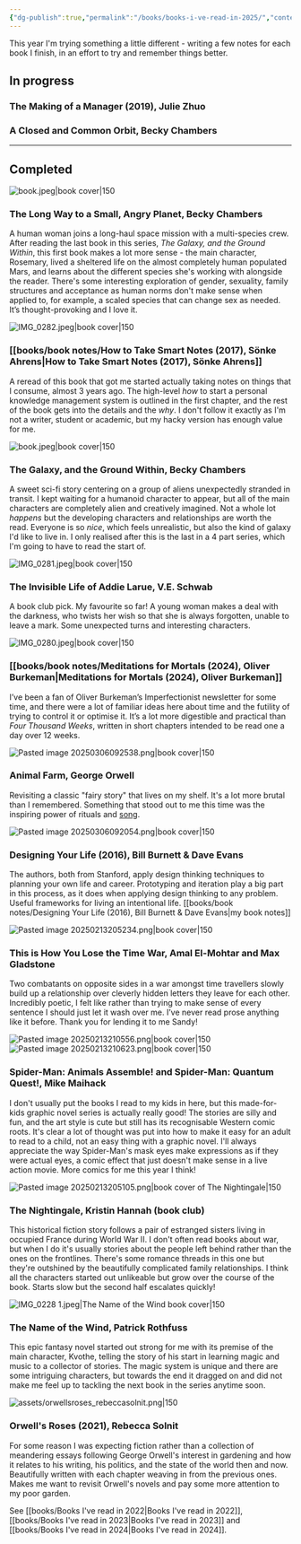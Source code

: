```yaml
---
{"dg-publish":true,"permalink":"/books/books-i-ve-read-in-2025/","contentClasses":"books","tags":["reading","books"],"noteIcon":"","created":"2025-01-18","updated":"2025-04-30"}
---
```



This year I'm trying something a little different - writing a few notes for each book I finish, in an effort to try and remember things better.

## In progress

### The Making of a Manager (2019), Julie Zhuo
### A Closed and Common Orbit, Becky Chambers


---

<div class="book-list">

## Completed


<div>

![book.jpeg|book cover|150](/img/user/assets/book.jpeg)

<div>

### The Long Way to a Small, Angry Planet, Becky Chambers

A human woman joins a long-haul space mission with a multi-species crew. After reading the last book in this series, *The Galaxy, and the Ground Within*, this first book makes a lot more sense - the main character, Rosemary, lived a sheltered life on the almost completely human populated Mars, and learns about the different species she's working with alongside the reader. There's some interesting exploration of gender, sexuality, family structures and acceptance as human norms don't make sense when applied to, for example, a scaled species that can change sex as needed. It’s thought-provoking and I love it.
</div>
</div>
<div>

![IMG_0282.jpeg|book cover|150](/img/user/assets/IMG_0282.jpeg)

<div>

### [[books/book notes/How to Take Smart Notes (2017), Sönke Ahrens\|How to Take Smart Notes (2017), Sönke Ahrens]]

A reread of this book that got me started actually taking notes on things that I consume, almost 3 years ago. The high-level *how* to start a personal knowledge management system is outlined in the first chapter, and the rest of the book gets into the details and the *why*. I don't follow it exactly as I'm not a writer, student or academic, but my hacky version has enough value for me.

</div>
</div>

<div>

![book.jpeg|book cover|150](/img/user/assets/book.jpeg)

<div>

### The Galaxy, and the Ground Within, Becky Chambers

A sweet sci-fi story centering on a group of aliens unexpectedly stranded in transit. I kept waiting for a humanoid character to appear, but all of the main characters are completely alien and creatively imagined. Not a whole lot *happens* but the developing characters and relationships are worth the read. Everyone is so *nice*, which feels unrealistic, but also the kind of galaxy I'd like to live in. I only realised after this is the last in a 4 part series, which I'm going to have to read the start of. 

</div>
</div>

<div>

![IMG_0281.jpeg|book cover|150](/img/user/assets/IMG_0281.jpeg)

<div>

### The Invisible Life of Addie Larue, V.E. Schwab

A book club pick. My favourite so far! A young woman makes a deal with the darkness, who twists her wish so that she is always forgotten, unable to leave a mark. Some unexpected turns and interesting characters. 

</div>
</div>


<div>

![IMG_0280.jpeg|book cover|150](/img/user/assets/IMG_0280.jpeg)

<div>

### [[books/book notes/Meditations for Mortals (2024), Oliver Burkeman\|Meditations for Mortals (2024), Oliver Burkeman]]

I’ve been a fan of Oliver Burkeman’s Imperfectionist newsletter for some time, and there were a lot of familiar ideas here about time and the futility of trying to control it or optimise it. It’s a lot more digestible and practical than *Four Thousand Weeks*, written in short chapters intended to be read one a day over 12 weeks.

</div>
</div>

<div>

![Pasted image 20250306092538.png|book cover|150](/img/user/assets/Pasted%20image%2020250306092538.png)

<div>

### Animal Farm, George Orwell

Revisiting a classic "fairy story" that lives on my shelf. It's a lot more brutal than I remembered. Something that stood out to me this time was the inspiring power of rituals and [song](https://en.wikipedia.org/wiki/Anthems_in_Animal_Farm).

</div>
</div>

<div>

![Pasted image 20250306092054.png|book cover|150](/img/user/assets/Pasted%20image%2020250306092054.png)

<div>

### Designing Your Life (2016), Bill Burnett &amp; Dave Evans

The authors, both from Stanford, apply design thinking techniques to planning your own life and career. Prototyping and iteration play a big part in this process, as it does when applying design thinking to any problem. Useful frameworks for living an intentional life. 
[[books/book notes/Designing Your Life (2016), Bill Burnett & Dave Evans\|my book notes]]
</div>
</div>

<div>

![Pasted image 20250213205234.png|book cover|150](/img/user/assets/Pasted%20image%2020250213205234.png)

<div>

### This is How You Lose the Time War, Amal El-Mohtar and Max Gladstone

Two combatants on opposite sides in a war amongst time travellers slowly build up a relationship over cleverly hidden letters they leave for each other. Incredibly poetic, I felt like rather than trying to make sense of every sentence I should just let it wash over me. I’ve never read prose anything like it before. Thank you for lending it to me Sandy!
</div>
</div>

<div>

![Pasted image 20250213210556.png|book cover|150](/img/user/assets/Pasted%20image%2020250213210556.png)   ![Pasted image 20250213210623.png|book cover|150](/img/user/assets/Pasted%20image%2020250213210623.png)

<div>

### Spider-Man: Animals Assemble! and Spider-Man: Quantum Quest!, Mike Maihack

I don't usually put the books I read to my kids in here, but this made-for-kids graphic novel series is actually really good! The stories are silly and fun, and the art style is cute but still has its recognisable Western comic roots. It's clear a lot of thought was put into how to make it easy for an adult to read to a child, not an easy thing with a graphic novel. I'll always appreciate the way Spider-Man's mask eyes make expressions as if they were actual eyes, a comic effect that just doesn't make sense in a live action movie. More comics for me this year I think!
</div>
</div>

<div>

![Pasted image 20250213205105.png|book cover of The Nightingale|150](/img/user/assets/Pasted%20image%2020250213205105.png)

<div>

### The Nightingale, Kristin Hannah (book club)

This historical fiction story follows a pair of estranged sisters living in occupied France during World War II. I don't often read books about war, but when I do it's usually stories about the people left behind rather than the ones on the frontlines. There's some romance threads in this one but they're outshined by the beautifully complicated family relationships. I think all the characters started out unlikeable but grow over the course of the book. Starts slow but the second half escalates quickly!

</div>
</div>
<div>

![IMG_0228 1.jpeg|The Name of the Wind book cover|150](/img/user/assets/IMG_0228%201.jpeg)

<div>

### The Name of the Wind, Patrick Rothfuss

This epic fantasy novel started out strong for me with its premise of the main character, Kvothe, telling the story of his start in learning magic and music to a collector of stories. The magic system is unique and there are some intriguing characters, but towards the end it dragged on and did not make me feel up to tackling the next book in the series anytime soon.

</div>
</div>
<div>

![assets/orwellsroses_rebeccasolnit.png|150](/img/user/assets/orwellsroses_rebeccasolnit.png)

<div>

### Orwell's Roses (2021), Rebecca Solnit

For some reason I was expecting fiction rather than a collection of meandering essays following George Orwell's interest in gardening and how it relates to his writing, his politics, and the state of the world then and now. Beautifully written with each chapter weaving in from the previous ones. Makes me want to revisit Orwell's novels and pay some more attention to my poor garden.
</div>
</div>
</div>


See [[books/Books I've read in 2022\|Books I've read in 2022]], [[books/Books I've read in 2023\|Books I've read in 2023]] and [[books/Books I've read in 2024\|Books I've read in 2024]].

